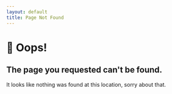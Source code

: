 ```yaml
---
layout: default
title: Page Not Found
---
```


# 🙊 Oops!

## The page you requested can't be found.

It looks like nothing was found at this location, sorry about that.
